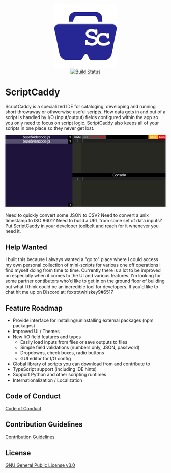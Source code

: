 <p align="center">
  <img src="images/logo.png" width="200" height="200"><br/>
  <a href="https://github.com/frank-weindel/scriptcaddy/actions/workflows/build.yml"><img src="https://github.com/frank-weindel/scriptcaddy/actions/workflows/build.yml/badge.svg" alt="Build Status"></a>
</p>

# ScriptCaddy

ScriptCaddy is a specialized IDE for cataloging, developing and running short throwaway or othwerwise useful scripts. How data gets in and out of a script is handled by I/O (input/output) fields configured within the app so you only need to focus on script logic. ScriptCaddy also keeps all of your scripts in one place so they never get lost.

<p align="center">
  <img src="images/demo.gif">
</p>

Need to quickly convert some JSON to CSV? Need to convert a unix timestamp to ISO 8601? Need to build a URL from some set of data inputs? Put ScriptCaddy in your developer toolbelt and reach for it whenever you need it.

## Help Wanted

I built this because I always wanted a "go to" place where I could access my own personal collection of mini-scripts for various one off operations I find myself doing from time to time. Currently there is a lot to be improved on especially when it comes to the UI and various features. I'm looking for some partner contibutors who'd like to get in on the ground floor of building out what I think could be an incredible tool for developers. If you'd like to chat hit me up on Discord at: foxtrotwhiskey9#6517

## Feature Roadmap

* Provide interface for installing/uninstalling external packages (npm packages)
* Improved UI / Themes
* New I/O field features and types
  * Easily load inputs from files or save outputs to files
  * Simple field validations (numbers only, JSON, password)
  * Dropdowns, check boxes, radio buttons
  * GUI editor for I/O config
* Global library of scripts you can download from and contribute to
* TypeScript support (including IDE hints)
* Support Python and other scripting runtimes
* Internationalization / Localization

## Code of Conduct

[Code of Conduct](CODE_OF_CONDUCT.md)

## Contribution Guidelines

[Contribution Guidelines](CONTRIBUTING.md)

## License

[GNU General Public License v3.0](LICENSE)
